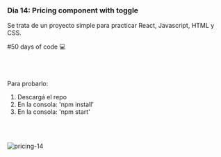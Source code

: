 ### Dia 14: Pricing component with toggle

Se trata de un proyecto simple para practicar React, Javascript, HTML y CSS.


#50 days of code 💻

<br></br>


Para probarlo:
1. Descargá el repo
2. En la consola: 'npm install'
3. En la consola: 'npm start'

<br></br>

![pricing-14](https://user-images.githubusercontent.com/99290382/188193682-18a8fc16-296e-4918-8f40-bb8524443ac8.jpg)
